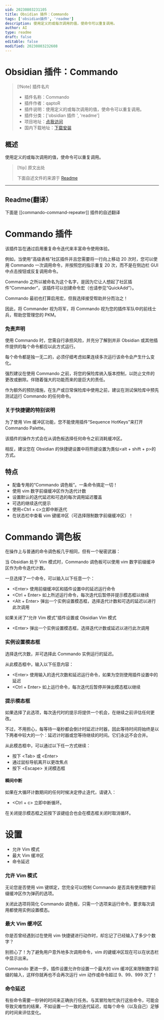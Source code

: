 ```yaml
---
uid: 20230803231105
title: Obsidian 插件：Commando
tags: ['obsidian插件', 'readme']
description: 使用定义的或每次调用的值，使命令可以重复调用。
author: AI
type: readme
draft: false
editable: false
modified: 20230803232608
---
```


# Obsidian 插件：Commando

> [!Note] 插件名片
> - 插件名称：Commando
> - 插件作者：qaptoR
> - 插件说明：使用定义的或每次调用的值，使命令可以重复调用。
> - 插件分类：['obsidian 插件 ', 'readme']
> - 项目地址：[点我访问](https://github.com/qaptoR/Commando)
> - 国内下载地址：[下载安装](https://pkmer.cn/products/plugin/pluginMarket/?commando-command-repeater)

## 概述

使用定义的或每次调用的值，使命令可以重复调用。

> [!tip] 原文出处
>
>下面自述文件的来源于 [Readme](https://ghproxy.net/https://raw.githubusercontent.com/qaptoR/Commando/master/README.md)
>

---

## Readme(翻译）

下面是 [[commando-command-repeater]] 插件的自述翻译

# Commando 插件

该插件旨在通过启用重复命令迭代来丰富命令使用体验。

例如，当使用“高级表格”社区插件并且您需要将一行向上移动 20 次时，您可以使用 Commando 一次调用命令，并按照您的指示重复 20 次，而不是在侧边栏 GUI 中点击按钮或反复调用命令。

Commando 之所以被命名为这个名字，是因为它让人想起了社区插件“Commander”，该插件可以创建命令宏（也请参见“QuickAdd”）。

Commando 最初也打算启用宏，但我选择接受帮助并分而治之！

因此，将 Commander 视为将军，将 Commando 视为您的插件军队中的前线士兵，帮助您管理您的 PKM。

### 免责声明

使用 Commando 时，您需自行承担风险，并充分了解到并非 Obsidian 或其他插件提供的每个命令都应以此方式运行。

每个命令都是独一无二的，必须仔细考虑如果连续多次运行该命令会产生什么变化。

强烈建议在使用 Commando 之前，将您的保险库纳入版本控制，以防止文件的更改或删除。伴随着强大的功能而来的是巨大的责任。

作为额外的预防措施，在生产或日常保险库中使用之前，建议在测试保险库中预先测试运行 Commando 的任何命令。

### 关于快捷键的特别说明

为了使用 Vim 缓冲区功能，您不能使用插件“Sequence HotKeys”来打开 Commando Palette。

该插件的操作方式会在从调色板选择任何命令之前消耗缓冲区。

相反，建议您在 Obsidian 的快捷键设置中将热键设置为类似\<alt + shift + p\>的方式。

## 特点

- 配备专用的“Commando 调色板”。一条命令搞定一切！
- 使用 vim 数字前缀缓冲区作为迭代计数
- 设置默认的迭代延迟和可选的每次调用延迟覆盖
- 可选的继续迭代提示
- 使用\<Ctrl + c\>立即中断迭代
- 在状态栏中查看 vim 键缓冲区（可选择限制数字前缀缓冲区）！

# Commando 调色板

在操作上与普通的命令调色板几乎相同，但有一个秘密武器：

当 Obsidian 处于 Vim 模式时，Commando 调色板可以使用 vim 数字前缀缓冲区作为命令迭代计数。

一旦选择了一个命令，可以输入以下任意一个：

- \<Enter\> 使用前缀缓冲区和插件设置中的延迟运行命令
- \<Ctrl + Enter\> 如上所述运行命令，每次迭代后暂停并提示模态框以继续
- \<Alt + Enter\> 弹出一个实例设置模态框，选择迭代计数和可选的延迟以进行此次调用

如果关闭了“允许 Vim 模式”插件设置或 Obsidian Vim 模式

- \<Enter\> 弹出一个实例设置模态框，选择迭代计数或延迟以进行此次调用

### 实例设置模态框

选择迭代次数，并可选择此 Commando 实例运行的延迟。

从此模态框中，输入以下任意内容：

- \<Enter\> 使用输入的迭代次数和延迟运行命令，如果为空则使用插件设置中的延迟
- \<Ctrl + Enter\> 如上运行命令，每次迭代后暂停并弹出模态框以继续

### 提示模态框

如果选择了此选项，每次迭代时的提示将提供一个机会，在继续之前评估任何更改。

不过，不用担心，每等待一毫秒都会倒计时延迟计时器，因此等待时间将始终是以下两者中较大的一个：延迟计时器或您等待继续的时间。它们永远不会合并。

从此模态框中，可以通过以下任一方式继续：

- 按下 \<Tab\> 或 \<Enter\>
- 通过鼠标导航离开以更改焦点
- 按下 \<Escape\> 关闭模态框

#### 瞬间中断

如果在大循环计数期间的任何时候决定停止迭代，请键入：

- \<Ctrl + c\> 立即中断循环。

在关闭提示模态框之前按下该键组合也会在模态框关闭时取消循环。

# 设置

- 允许 Vim 模式
- 最大 Vim 缓冲区
- 命令延迟

### 允许 Vim 模式

无论您是否使用 vim 键绑定，您完全可以控制 Commando 是否具有使用数字前缀缓冲区作为弹药的选项。

关闭此选项将简化 Commando 调色板，只需一个选项来运行命令，要求每次调用都使用实例设置模态。

### 最大 Vim 缓冲区

你是否曾经遇到过在使用 vim 快捷键进行动作时，却忘记了已经输入了多少个数字？

别担心了！为了避免用户意外地多次调用命令，vim 的键缓冲区现在可以在状态栏中显示出来。

Commando 更进一步。插件设置允许你设置一个最大的 vim 缓冲区来限制数字前缀的输入，这样你就再也不会再次运行 vim 动作或命令超过 9、99、999 次了！

### 命令延迟

有些命令需要一秒钟的时间来正确执行任务。与其冒险匆忙执行这些命令，可能会导致灾难性的结果，不如设置一个一致的迭代延迟，给每个命令（以及自己）足够的时间来评估变化。
